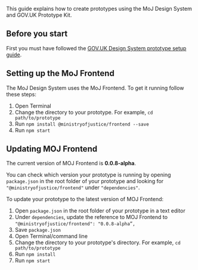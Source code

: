 This guide explains how to create prototypes using the MoJ Design System and GOV.UK Prototype Kit.

## Before you start

First you must have followed the [GOV.UK Design System prototype setup guide](https://design-system.service.gov.uk/get-started/prototyping/).

## Setting up the MoJ Frontend

The MoJ Design System uses the MoJ Frontend. To get it running follow these steps:

1. Open Terminal
2. Change the directory to your prototype. For example, `cd path/to/prototype`
3. Run `npm install @ministryofjustice/frontend --save`
4. Run `npm start`

## Updating MOJ Frontend

The current version of MOJ Frontend is **0.0.8-alpha**.

You can check which version your prototype is running by opening `package.json` in the root folder of your prototype and looking for `"@ministryofjustice/frontend"` under `"dependencies"`.

To update your prototype to the latest version of MOJ Frontend:

1. Open `package.json` in the root folder of your prototype in a text editor
2. Under `dependencies`, update the reference to MOJ Frontend to  `"@ministryofjustice/frontend": "0.0.8-alpha”,`
3. Save `package.json`
4. Open Terminal/command line
5. Change the directory to your prototype's directory. For example, `cd path/to/prototype`
6. Run `npm install`
7. Run `npm start`
